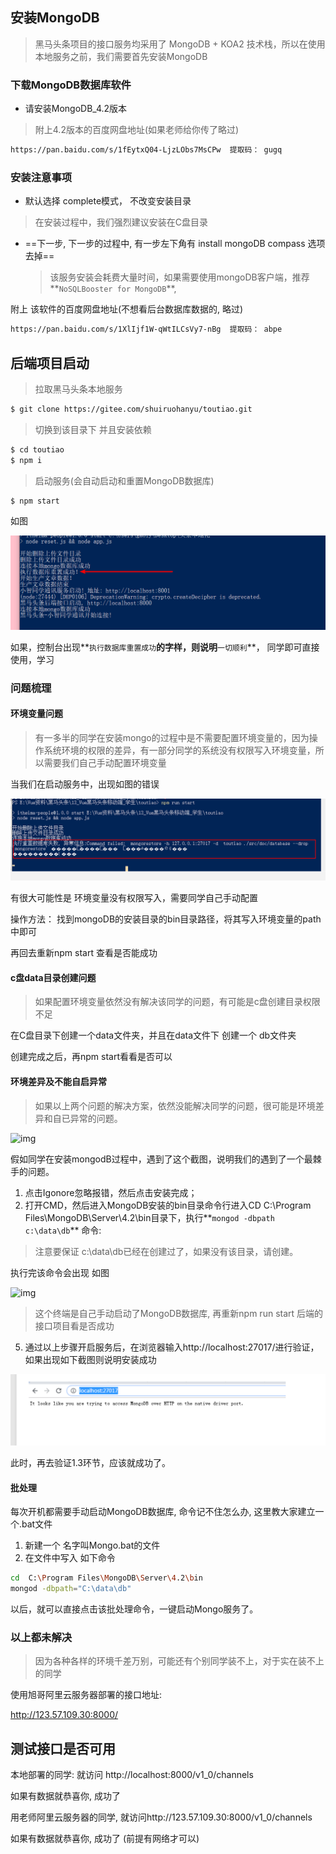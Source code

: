 ## 安装MongoDB

> 黑马头条项目的接口服务均采用了 MongoDB + KOA2 技术栈，所以在使用本地服务之前，我们需要首先安装MongoDB

### 下载MongoDB数据库软件

* 请安装MongoDB_4.2版本

> 附上4.2版本的百度网盘地址(如果老师给你传了略过)

```bash
https://pan.baidu.com/s/1fEytxQ04-LjzLObs7MsCPw  提取码： gugq
```

### 安装注意事项

* 默认选择 complete模式， 不改变安装目录

> 在安装过程中，我们强烈建议安装在C盘目录

* ==下一步, 下一步的过程中, 有一步左下角有 install  mongoDB compass 选项去掉==

  > 该服务安装会耗费大量时间，如果需要使用mongoDB客户端，推荐**`NoSQLBooster for MongoDB`**, 

附上 该软件的百度网盘地址(不想看后台数据库数据的, 略过)

```bash
https://pan.baidu.com/s/1XlIjf1W-qWtILCsVy7-nBg  提取码： abpe
```

## 后端项目启动

> 拉取黑马头条本地服务  

```bash
$ git clone https://gitee.com/shuiruohanyu/toutiao.git
```

> 切换到该目录下 并且安装依赖 

```bash
$ cd toutiao
$ npm i 
```

> 启动服务(会自动启动和重置MongoDB数据库)

```bash
$ npm start 
```

如图

![image-20210507145826555](assets/image-20210507145826555.png)

如果，控制台出现**`执行数据库重置成功`**的字样，则说明**`一切顺利`**， 同学即可直接使用，学习

### 问题梳理

#### 环境变量问题

> 有一多半的同学在安装mongo的过程中是不需要配置环境变量的，因为操作系统环境的权限的差异，有一部分同学的系统没有权限写入环境变量，所以需要我们自己手动配置环境变量

当我们在启动服务中，出现如图的错误

![image-20210507150432568](assets/image-20210507150432568.png)

有很大可能性是 环境变量没有权限写入，需要同学自己手动配置

操作方法： 找到mongoDB的安装目录的bin目录路径，将其写入环境变量的path中即可

再回去重新npm start 查看是否能成功

#### c盘data目录创建问题

> 如果配置环境变量依然没有解决该同学的问题，有可能是c盘创建目录权限不足

在C盘目录下创建一个data文件夹，并且在data文件下 创建一个 db文件夹

创建完成之后，再npm start看看是否可以

#### 环境差异及不能自启异常

>    如果以上两个问题的解决方案，依然没能解决同学的问题，很可能是环境差异和自已异常的问题。

![img](https://img-blog.csdn.net/20180930095421630?watermark/2/text/aHR0cHM6Ly9ibG9nLmNzZG4ubmV0L3FxXzQxMTA5NjY4/font/5a6L5L2T/fontsize/400/fill/I0JBQkFCMA==/dissolve/70)

假如同学在安装mongodB过程中，遇到了这个截图，说明我们的遇到了一个最棘手的问题。

1. 点击Igonore忽略报错，然后点击安装完成；
2. 打开CMD，然后进入MongoDB安装的bin目录命令行进入CD C:\Program Files\MongoDB\Server\4.2\bin目录下，执行**`mongod -dbpath c:\data\db`** 命令:

> 注意要保证 c:\data\db已经在创建过了，如果没有该目录，请创建。

执行完该命令会出现 如图

![img](https://img2018.cnblogs.com/i-beta/1888325/202001/1888325-20200102192758962-521118682.png)

> 这个终端是自己手动启动了MongoDB数据库, 再重新npm run start 后端的接口项目看是否成功

5.  通过以上步骤开启服务后，在浏览器输入http://localhost:27017/进行验证，如果出现如下截图则说明安装成功

![image-20210507152048864](assets/image-20210507152048864.png)

此时，再去验证1.3环节，应该就成功了。

#### 批处理

每次开机都需要手动启动MongoDB数据库, 命令记不住怎么办, 这里教大家建立一个.bat文件

1. 新建一个 名字叫Mongo.bat的文件
2. 在文件中写入  如下命令

```bash
cd  C:\Program Files\MongoDB\Server\4.2\bin
mongod -dbpath="C:\data\db"
```

以后，就可以直接点击该批处理命令，一键启动Mongo服务了。

### 以上都未解决

> 因为各种各样的环境千差万别，可能还有个别同学装不上，对于实在装不上的同学

使用旭哥阿里云服务器部署的接口地址: 

http://123.57.109.30:8000/

## 测试接口是否可用

本地部署的同学: 就访问 http://localhost:8000/v1_0/channels

如果有数据就恭喜你, 成功了

用老师阿里云服务器的同学, 就访问http://123.57.109.30:8000/v1_0/channels

如果有数据就恭喜你, 成功了 (前提有网络才可以)